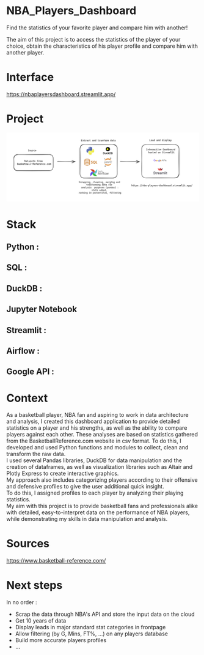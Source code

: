 # NBA_Players_Dashboard
Find the statistics of your favorite player and compare him with another!

The aim of this project is to access the statistics of the player of your choice, obtain the characteristics of his player profile and compare him with another player.

# Interface
https://nbaplayersdashboard.streamlit.app/

# Project
![alt text](docs/schema_project.png)

# Stack

## Python :
## SQL :
## DuckDB :
## Jupyter Notebook
## Streamlit :
## Airflow :
## Google API :

# Context
As a basketball player, NBA fan and aspiring to work in data architecture and analysis, I created this dashboard application to provide detailed statistics on a player and his strengths, as well as the ability to compare players against each other.
These analyses are based on statistics gathered from the BasketballReference.com website in csv format.
To do this, I developed and used Python functions and modules to collect, clean and transform the raw data.  
I used several Pandas libraries, DuckDB for data manipulation and the creation of dataframes, as well as visualization libraries such as Altair and Plotly Express to create interactive graphics.  
My approach also includes categorizing players according to their offensive and defensive profiles to give the user additional quick insight.  
To do this, I assigned profiles to each player by analyzing their playing statistics.  
My aim with this project is to provide basketball fans and professionals alike with detailed, easy-to-interpret data on the performance of NBA players, while demonstrating my skills in data manipulation and analysis.

# Sources
https://www.basketball-reference.com/

# Next steps
In no order :
- Scrap the data through NBA's API and store the input data on the cloud
- Get 10 years of data
- Display leads in major standard stat categories in frontpage
- Allow filtering (by G, Mins, FT%, ...) on any players database
- Build more accurate players profiles
- ...
